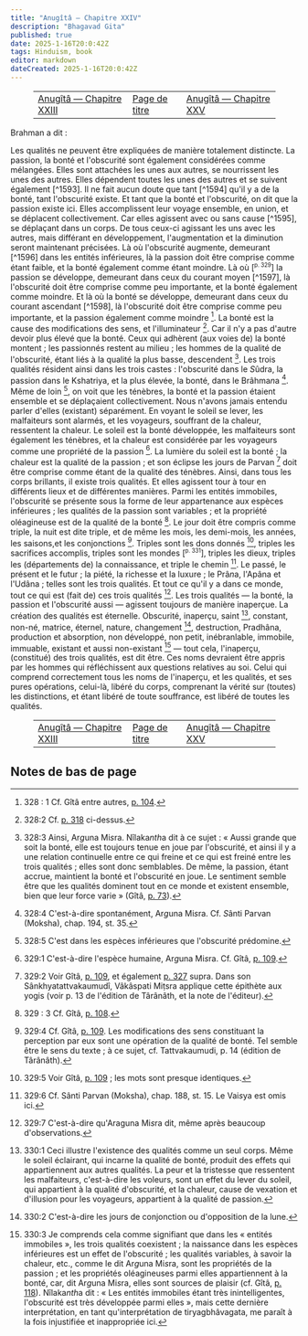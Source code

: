 ```yaml
---
title: "Anugîtâ — Chapitre XXIV"
description: "Bhagavad Gita"
published: true
date: 2025-1-16T20:0:42Z
tags: Hinduism, book
editor: markdown
dateCreated: 2025-1-16T20:0:42Z
---
```


<figure class="table chapter-navigator">
  <table>
    <tbody>
      <tr>
        <td>
        <a href="/fr/book/Hinduism/Bhagavad_Gita/Anugita_23">
          <span class="mdi mdi-arrow-left-drop-circle"></span><span class="pl-2">Anugîtâ — Chapitre XXIII</span>
        </a>
        </td>
        <td>
        <a href="/fr/book/Hinduism/Bhagavad_Gita">
          <span class="mdi mdi-book-open-variant"></span><span class="pl-2">Page de titre</span>
        </a>
        </td>
        <td>
        <a href="/fr/book/Hinduism/Bhagavad_Gita/Anugita_25">
          <span class="pr-2">Anugîtâ — Chapitre XXV</span><span class="mdi mdi-arrow-right-drop-circle"></span>
        </a>
        </td>
      </tr>
    </tbody>
  </table>
</figure>

Brahman a dit :

Les qualités ne peuvent être expliquées de manière totalement distincte. La passion, la bonté et l'obscurité sont également considérées comme mélangées. Elles sont attachées les unes aux autres, se nourrissent les unes des autres. Elles dépendent toutes les unes des autres et se suivent également [^1593]. Il ne fait aucun doute que tant [^1594] qu'il y a de la bonté, tant l'obscurité existe. Et tant que la bonté et l'obscurité, on dit que la passion existe ici. Elles accomplissent leur voyage ensemble, en union, et se déplacent collectivement. Car elles agissent avec ou sans cause [^1595], se déplaçant dans un corps. De tous ceux-ci agissant les uns avec les autres, mais différant en développement, l'augmentation et la diminution seront maintenant précisées. Là où l'obscurité augmente, demeurant [^1596] dans les entités inférieures, là la passion doit être comprise comme étant faible, et la bonté également comme étant moindre. Là où <span id="p329">[<sup><small>p. 329</small></sup>]</span> la passion se développe, demeurant dans ceux du courant moyen [^1597], là l'obscurité doit être comprise comme peu importante, et la bonté également comme moindre. Et là où la bonté se développe, demeurant dans ceux du courant ascendant [^1598], là l'obscurité doit être comprise comme peu importante, et la passion également comme moindre [^1599]. La bonté est la cause des modifications des sens, et l'illuminateur [^1600]. Car il n'y a pas d'autre devoir plus élevé que la bonté. Ceux qui adhèrent (aux voies de) la bonté montent ; les passionnés restent au milieu ; les hommes de la qualité de l'obscurité, étant liés à la qualité la plus basse, descendent [^1601]. Les trois qualités résident ainsi dans les trois castes : l'obscurité dans le <i>S</i>ûdra, la passion dans le Kshatriya, et la plus élevée, la bonté, dans le Brâhma<i>n</i>a [^1602]. Même de loin [^1603], on voit que les ténèbres, la bonté et la passion étaient ensemble et se déplaçaient collectivement. Nous n'avons jamais entendu parler d'elles (existant) séparément. En voyant le soleil se lever, les malfaiteurs sont alarmés, et les voyageurs, souffrant de la chaleur, ressentent la chaleur. Le soleil est la bonté développée, les malfaiteurs sont également les ténèbres, et la chaleur est considérée par les voyageurs comme une propriété de la passion [^1604]. La lumière du soleil est la bonté ; la chaleur est la qualité de la passion ; et son éclipse les jours de Parvan [^1605] doit être comprise comme étant de la qualité des ténèbres. Ainsi, dans tous les corps brillants, il existe trois qualités. Et elles agissent tour à tour en différents lieux et de différentes manières. Parmi les entités immobiles, l'obscurité se présente sous la forme de leur appartenance aux espèces inférieures ; les qualités de la passion sont variables ; et la propriété oléagineuse est de la qualité de la bonté [^1606]. Le jour doit être compris comme triple, la nuit est dite triple, et de même les mois, les demi-mois, les années, les saisons,et les conjonctions [^1607]. Triples sont les dons donnés [^1608], triples les sacrifices accomplis, triples sont les mondes <span id="p331">[<sup><small>p. 331</small></sup>]</span>, triples les dieux, triples les (départements de) la connaissance, et triple le chemin [^1609]. Le passé, le présent et le futur ; la piété, la richesse et la luxure ; le Prâ<i>n</i>a, l'Apâna et l'Udâna ; telles sont les trois qualités. Et tout ce qu'il y a dans ce monde, tout ce qui est (fait de) ces trois qualités [^1610]. Les trois qualités — la bonté, la passion et l'obscurité aussi — agissent toujours de manière inaperçue. La création des qualités est éternelle. Obscurité, inaperçu, saint [^1611], constant, non-né, matrice, éternel, nature, changement [^1612], destruction, Pradhâna, production et absorption, non développé, non petit, inébranlable, immobile, immuable, existant et aussi non-existant [^1613] — tout cela, l'inaperçu, (constitué) des trois qualités, est dit être. Ces noms devraient être appris par les hommes qui réfléchissent aux questions relatives au soi. Celui qui comprend correctement tous les noms de l'inaperçu, et les qualités, et ses pures opérations, celui-là, libéré du corps, comprenant la vérité sur (toutes) les distinctions, et étant libéré de toute souffrance, est libéré de toutes les qualités.

<figure class="table chapter-navigator">
  <table>
    <tbody>
      <tr>
        <td>
        <a href="/fr/book/Hinduism/Bhagavad_Gita/Anugita_23">
          <span class="mdi mdi-arrow-left-drop-circle"></span><span class="pl-2">Anugîtâ — Chapitre XXIII</span>
        </a>
        </td>
        <td>
        <a href="/fr/book/Hinduism/Bhagavad_Gita">
          <span class="mdi mdi-book-open-variant"></span><span class="pl-2">Page de titre</span>
        </a>
        </td>
        <td>
        <a href="/fr/book/Hinduism/Bhagavad_Gita/Anugita_25">
          <span class="pr-2">Anugîtâ — Chapitre XXV</span><span class="mdi mdi-arrow-right-drop-circle"></span>
        </a>
        </td>
      </tr>
    </tbody>
  </table>
</figure>

## Notes de bas de page

[^1599]: 328 : 1 Cf. Gîtâ entre autres, [p. 104](Bhagavadgita_13#p104).

[^1600]: 328:2 Cf. [p. 318](Anugita_21#p318) ci-dessus.

[^1601]: 328:3 Ainsi, Ar<i>g</i>una Mi<i>s</i>ra. Nîlaka<i>nth</i>a dit à ce sujet : « Aussi grande que soit la bonté, elle est toujours tenue en joue par l'obscurité, et ainsi il y a une relation continuelle entre ce qui freine et ce qui est freiné entre les trois qualités ; elles sont donc semblables. De même, la passion, étant accrue, maintient la bonté et l'obscurité en joue. Le sentiment semble être que les qualités dominent tout en ce monde et existent ensemble, bien que leur force varie » (Gîtâ, [p. 73](Bhagavadgita_6#p73)).

[^1602]: 328:4 C'est-à-dire spontanément, Ar<i>g</i>una Mi<i>s</i>ra. Cf. <i>S</i>ânti Parvan (Moksha), chap. 194, st. 35.

[^1603]: 328:5 C'est dans les espèces inférieures que l'obscurité prédomine.

[^1604]: 329:1 C'est-à-dire l'espèce humaine, Ar<i>g</i>una Mi<i>s</i>ra. Cf. Gîtâ, [p. 109](Bhagavadgita_14#p109).

[^1605]: 329:2 Voir Gîtâ, [p. 109](Bhagavadgita_14#p109), et également [p. 327](Anugita_23#p327) supra. Dans son Sânkhyatattvakaumudî, Vâkâspati Miṭsra applique cette épithète aux yogis (voir p. 13 de l'édition de Târânâth, et la note de l'éditeur).

[^1606]: 329 : 3 Cf. Gîtâ, [p. 108](Bhagavadgita_14#p108).

[^1607]: 329:4 Cf. Gîtâ, [p. 109](Bhagavadgita_14#p109). Les modifications des sens constituant la perception par eux sont une opération de la qualité de bonté. Tel semble être le sens du texte ; à ce sujet, cf. Tattvakaumudi, p. 14 (édition de Târânâth).

[^1608]: 329:5 Voir Gîtâ, [p. 109](Bhagavadgita_14#p109) ; les mots sont presque identiques.

[^1609]: 329:6 Cf. Sânti Parvan (Moksha), chap. 188, st. 15. Le Vai<i>s</i>ya est omis ici.

[^1610]: 329:7 C'est-à-dire qu'Araguna Mi<i>s</i>ra dit, même après beaucoup d'observations.

[^1611]: 330:1 Ceci illustre l'existence des qualités comme un seul corps. Même le soleil éclairant, qui incarne la qualité de bonté, produit des effets qui appartiennent aux autres qualités. La peur et la tristesse que ressentent les malfaiteurs, c'est-à-dire les voleurs, sont un effet du lever du soleil, qui appartient à la qualité d'obscurité, et la chaleur, cause de vexation et d'illusion pour les voyageurs, appartient à la qualité de passion.

[^1612]: 330:2 C'est-à-dire les jours de conjonction ou d'opposition de la lune.

[^1613]: 330:3 Je comprends cela comme signifiant que dans les « entités immobiles », les trois qualités coexistent ; la naissance dans les espèces inférieures est un effet de l'obscurité ; les qualités variables, à savoir la chaleur, etc., comme le dit Ar<i>g</i>una Mi<i>s</i>ra, sont les propriétés de la passion ; et les propriétés oléagineuses parmi elles appartiennent à la bonté, car, dit Ar<i>g</i>una Mi<i>s</i>ra, elles sont sources de plaisir (cf. Gîtâ, [p. 118](Bhagavadgita_17#p118)). Nîlaka<i>nth</i>a dit : « Les entités immobiles étant très inintelligentes, l'obscurité est très développée parmi elles », mais cette dernière interprétation, en tant qu'interprétation de tiryagbhâvagata, me paraît à la fois injustifiée et inappropriée ici.

[^1614]: 330:4 Cela désigne-t-il la période entre la fin d'un yuga ou d'un âge et le début d'un autre ? C'est le seul sens ejusdem generis auquel je puisse penser, avec les mots qui le précèdent ; pourtant, le saut entre les années et les yuga-sandhis est long.

[^1615]: 330:5 Cf. Gîtâ, [p. 120](Bhagavadgita_17#p120). En ce qui concerne au moins certaines des choses énumérées ici, cette division serait plutôt fantaisiste.

[^1616]: 331:1 voir ces trois mentionnés dans <i>Kh</i>ândogya, pp. 340-359. Quant aux domaines de la connaissance, cf. Gîtâ, [p. 84](Bhagavadgita_9#p84) ; Ar<i>g</i>una Mi<i>s</i>ra dit : « les Védas triples. »

[^1617]: 331:2 L'univers est entièrement développé à partir de la Prakriti, qui n'est que les trois « qualités en équilibre ». Cf. Sânkhya-sûtra I, 61.

[^1618]: 331:3 Parce qu'elle confère l'émancipation finale à celui qui la distingue du Purusha, Ar<i>g</i>una Mi<i>s</i>ra. Cf. Sânkhya-sûtra II, 1 ss., et Sânkhya-kârikâ, p. 56 ss., et commentaire. Pour une autre liste de noms de Prak<i>ri</i>ti, voir <i>S</i>vetâ<i>s</i>vatara (comm.), p. 283.

[^1619]: 331:4 La nature n'est pas un développement à partir de quoi que ce soit, et c'est pourquoi elle est appelée avik<i>ri</i>ti dans Sânkhya-kârikâ 3 ; mais 'changement' ici signifie probablement l'agrégat entier des Vik<i>ri</i>tis, 'changements' ou développements, qui constituent Prak<i>ri</i>ti ; ou par une dérivation différente, cela peut peut-être aussi signifier ce à partir duquel tout développement ou changement a lieu.

[^1620]: 331:5 Voir Sânkhya-sûtra V, 52-56 ; et aussi I, 26, et le commentaire ici. Les Vedântins parlent de Mâyâ – qui correspond à ce que les Sânkhyas de la p. 332 appellent Prak<i>ri</i>ti (voir <i>S</i>vetâ<i>s</i>vatara, p. 340, et Sânkhya-sûtra I, 69, et le commentaire ici) – comme « sattvâsattvâbhyâmanirvâ<i>k</i>ya ».